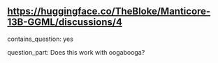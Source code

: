 ## https://huggingface.co/TheBloke/Manticore-13B-GGML/discussions/4

contains_question: yes

question_part: Does this work with oogabooga?